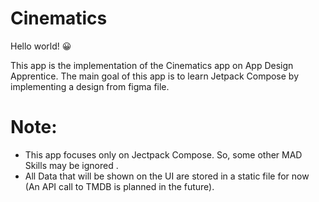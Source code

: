 # Cinematics
Hello world! 😀 

This app is the implementation of the Cinematics app on App Design Apprentice.
The main goal of this app is to learn Jetpack Compose by implementing a design from figma file.

# Note:
  - This app focuses only on Jectpack Compose. So, some other MAD Skills may be ignored .
  - All Data that will be shown on the UI are stored in a static file for now (An API call to TMDB is planned in the future).

